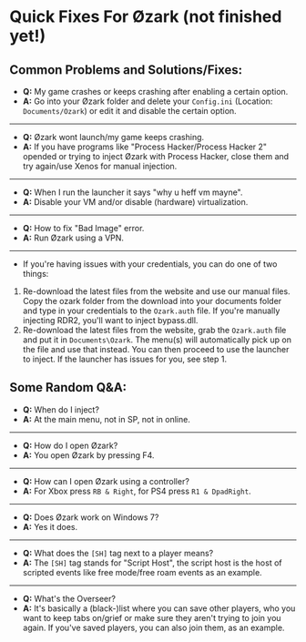 # Quick Fixes For Øzark (not finished yet!)


## Common Problems and Solutions/Fixes:
- **Q:** My game crashes or keeps crashing after enabling a certain option.
- **A:** Go into your Øzark folder and delete your `Config.ini` (Location: `Documents/Ozark`) or edit it and disable the certain option.
___
- **Q:** Øzark wont launch/my game keeps crashing.
- **A:** If you have programs like "Process Hacker/Process Hacker 2" opended or trying to inject Øzark with Process Hacker, close them and try again/use Xenos for manual injection.
___
- **Q:** When I run the launcher it says "why u heff vm mayne".
- **A:** Disable your VM and/or disable (hardware) virtualization.
___
- **Q:** How to fix "Bad Image" error.
- **A:** Run Øzark using a VPN.
___
- If you're having issues with your credentials, you can do one of two things:
1. Re-download the latest files from the website and use our manual files. Copy the ozark folder from the download into your documents folder and type in your credentials to the `Ozark.auth` file. If you're manually injecting RDR2, you'll want to inject bypass.dll.
2. Re-download the latest files from the website, grab the `Ozark.auth` file and put it in `Documents\Ozark`. The menu(s) will automatically pick up on the file and use that instead. You can then proceed to use the launcher to inject. If the launcher has issues for you, see step 1.



## Some Random Q&A:
- **Q:** When do I inject?
- **A:** At the main menu, not in SP, not in online.
___
- **Q:** How do I open Øzark?
- **A:** You open Øzark by pressing F4.
___
- **Q:** How can I open Øzark using a controller?
- **A:** For Xbox press `RB & Right`, for PS4 press `R1 & DpadRight`.
___
- **Q:** Does Øzark work on Windows 7?
- **A:** Yes it does.
___
- **Q:** What does the `[SH]` tag next to a player means?
- **A:** The `[SH]` tag stands for "Script Host", the script host is the host of scripted events like free mode/free roam events as an example.
___
- **Q:** What's the Overseer?
- **A:** It's basically a (black-)list where you can save other players, who you want to keep tabs on/grief or make sure they aren't trying to join you again. If you've saved players, you can also join them, as an example.
